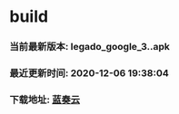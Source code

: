 # build

### 当前最新版本: legado_google_3..apk
### 最近更新时间: 2020-12-06 19:38:04
### 下载地址: [蓝奏云](https://wwa.lanzous.com/b0d8bblej)

